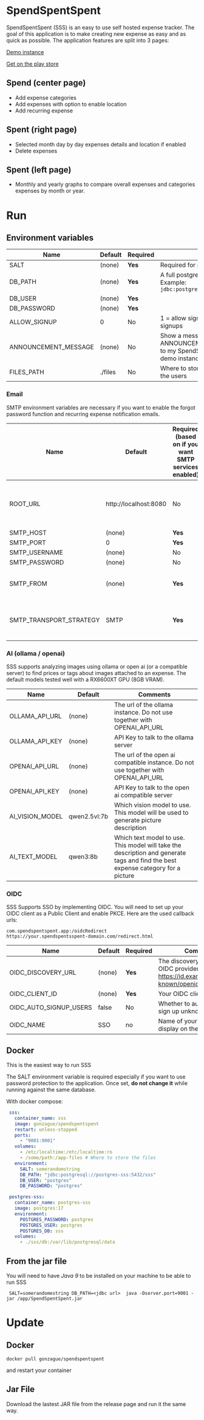 # SpendSpentSpent

SpendSpentSpent (SSS) is an easy to use self hosted expense tracker. The goal of this application is to make creating
new expense as easy and as quick as possible. The application features are split into 3 pages:

[Demo instance](https://sss.ftpix.com)

[Get on the play store](https://github.com/lamarios/SpendSpentSpent)

## Spend (center page)

- Add expense categories
- Add expenses with option to enable location
- Add recurring expense

## Spent (right page)

- Selected month day by day expenses details and location if enabled
- Delete expenses

## Spent (left page)

- Monthly and yearly graphs to compare overall expenses and categories expenses by month or year.

# Run

## Environment variables

| Name                 | Default | Required | Comments                                                                                                                                                                        |
|----------------------|---------|----------|---------------------------------------------------------------------------------------------------------------------------------------------------------------------------------|
| SALT                 | (none)  | **Yes**  | Required for password hashing                                                                                                                                                   | 
| DB_PATH              | (none)  | **Yes**  | A full postgres [JDBC connection url](https://www.codejava.net/java-se/jdbc/jdbc-database-connection-url-for-common-databases). Example: `jdbc:postgresql://localhost:5432/sss` |
| DB_USER              | (none)  | **Yes**  |                                                                                                                                                                                 | 
| DB_PASSWORD          | (none)  | **Yes**  |                                                                                                                                                                                 | 
| ALLOW_SIGNUP         | 0       | No       | 1 = allow signups, 0 = Do not allow signups                                                                                                                                     |
| ANNOUNCEMENT_MESSAGE | (none)  | No       | Show a message on the login screen, ex: ANNOUNCEMENT_MESSAGE="Welcome to my SpendSpentSpent instance". See demo instance to see what it looks like                              |
| FILES_PATH           | ./files | No       | Where to store the pictures uploaded by the users                                                                                                                               |

### Email

SMTP environment variables are necessary if you want to enable the forgot password function and recurring expense
notification emails.

| Name                    | Default               | Required (based on if you want SMTP services enabled) | Comments                                              |
|-------------------------|-----------------------|-------------------------------------------------------|-------------------------------------------------------|
| ROOT_URL                | http://localhost:8080 | No                                                    | The base URL used in the links in email sent to users |
| SMTP_HOST               | (none)                | **Yes**                                               |                                                       |
| SMTP_PORT               | 0                     | **Yes**                                               |                                                       |
| SMTP_USERNAME           | (none)                | No                                                    |                                                       |
| SMTP_PASSWORD           | (none)                | No                                                    |                                                       |
| SMTP_FROM               | (none)                | **Yes**                                               | Who will be the sender of the email                   | 
| SMTP_TRANSPORT_STRATEGY | SMTP                  | **Yes**                                               | Possible values: SMTP, SMTPS, SMTP_TLS                |

### AI (ollama / openai)

SSS supports analyzing images using ollama or open ai (or a compatible server) to find prices or tags about images
attached to an expense.
The default models tested well with a RX6600XT GPU (8GB VRAM).

| Name            | Default      | Comments                                                                                                                         | 
|-----------------|--------------|----------------------------------------------------------------------------------------------------------------------------------|
| OLLAMA_API_URL  | (none)       | The url of the ollama instance. Do not use together with OPENAI_API_URL                                                          | 
| OLLAMA_API_KEY  | (none)       | API Key to talk to the ollama server                                                                                             |
| OPENAI_API_URL  | (none)       | The url of the open ai compatible instance. Do not use together with OPENAI_API_URL                                              | 
| OPENAI_API_KEY  | (none)       | API Key to talk to the open ai compatible server                                                                                 |
| AI_VISION_MODEL | qwen2.5vl:7b | Which vision model to use. This model will be used to generate picture description                                               |
| AI_TEXT_MODEL   | qwen3:8b     | Which text model to use. This model will take the description and generate tags and find the best expense category for a picture |

### OIDC

SSS Supports SSO by implementing OIDC. You will need to set up your OIDC client as a Public Client and enable PKCE.
Here are the used callback urls:

```
com.spendspentspent.app:/oidcRedirect 
https://your.spendspentsspent-domain.com/redirect.html
```

| Name                   | Default | Required | Comments                                                                                        |
|------------------------|---------|----------|-------------------------------------------------------------------------------------------------|
| OIDC_DISCOVERY_URL     | (none)  | **Yes**  | The discovery URL of your OIDC provider https://id.example.com/.well-known/openid-configuration |
| OIDC_CLIENT_ID         | (none)  | **Yes**  | Your OIDC client id                                                                             |
| OIDC_AUTO_SIGNUP_USERS | false   | No       | Whether to automatically sign up unknown users                                                  |
| OIDC_NAME              | SSO     | no       | Name of your provider to display on the UI                                                      |

## Docker

This is the easiest way to run SSS

The SALT environment variable is required especially if you want to use password protection to the application. Once
set, **do not change it** while running against the same database.

With docker compose:

```yml
 sss:
   container_name: sss
   image: gonzague/spendspentspent
   restart: unless-stopped
   ports:
     - "9001:9001"
   volumes:
     - /etc/localtime:/etc/localtime:ro
     - /some/path:/app-files # Where to store the files
   environment:
     SALT: somerandomstring
     DB_PATH: "jdbc:postgresql://postgres-sss:5432/sss"
     DB_USER: "postgres"
     DB_PASSWORD: "postgres"

 postgres-sss:
   container_name: postgres-sss
   image: postgres:17
   environment:
     POSTGRES_PASSWORD: postgres
     POSTGRES_USER: postgres
     POSTGRES_DB: sss
   volumes:
     - ./sss/db:/var/lib/postgresql/data
```

## From the jar file

You will need to have *Java 9* to be installed on your machine to be able to run SSS

```
 SALT=somerandomestring DB_PATH=<jdbc url>  java -Dserver.port=9001 -jar /app/SpendSpentSpent.jar
```

# Update

## Docker

```
docker pull gonzague/spendspentspent
```

and restart your container

## Jar File

Download the lastest JAR file from the release page and run it the same way.

